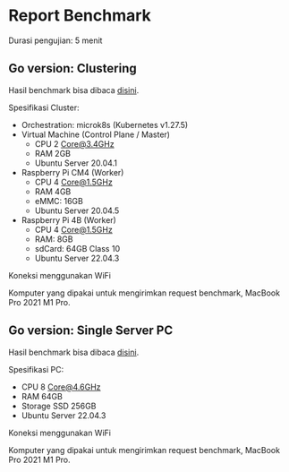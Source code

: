 # Report Benchmark

Durasi pengujian: 5 menit

## Go version: Clustering

Hasil benchmark bisa dibaca [disini](./clustering_go.json).

Spesifikasi Cluster:

- Orchestration: microk8s (Kubernetes v1.27.5)
- Virtual Machine (Control Plane / Master)
  - CPU 2 Core@3.4GHz
  - RAM 2GB
  - Ubuntu Server 20.04.1
- Raspberry Pi CM4 (Worker)
  - CPU 4 Core@1.5GHz
  - RAM 4GB
  - eMMC: 16GB
  - Ubuntu Server 20.04.5
- Raspberry Pi 4B (Worker)
  - CPU 4 Core@1.5GHz
  - RAM: 8GB
  - sdCard: 64GB Class 10
  - Ubuntu Server 22.04.3

Koneksi menggunakan WiFi

Komputer yang dipakai untuk mengirimkan request benchmark, MacBook Pro 2021 M1 Pro.

## Go version: Single Server PC

Hasil benchmark bisa dibaca [disini](./single_server_pc_go.json).

Spesifikasi PC:

- CPU 8 Core@4.6GHz
- RAM 64GB
- Storage SSD 256GB
- Ubuntu Server 22.04.3

Koneksi menggunakan WiFi

Komputer yang dipakai untuk mengirimkan request benchmark, MacBook Pro 2021 M1 Pro.